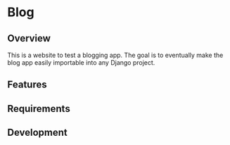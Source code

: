 # Blog

## Overview
This is a website to test a blogging app. The goal is to eventually
make the blog app easily importable into any Django project.

## Features

## Requirements

## Development

